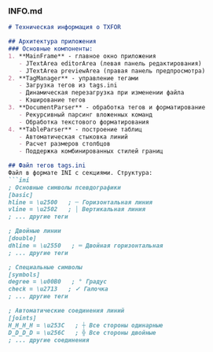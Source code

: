 
### INFO.md

```markdown
# Техническая информация о TXFOR

## Архитектура приложения
### Основные компоненты:
1. **MainFrame** - главное окно приложения
   - JTextArea editorArea (левая панель редактирования)
   - JTextArea previewArea (правая панель предпросмотра)
2. **TagManager** - управление тегами
   - Загрузка тегов из tags.ini
   - Динамическая перезагрузка при изменении файла
   - Кэширование тегов
3. **DocumentParser** - обработка тегов и форматирование
   - Рекурсивный парсинг вложенных команд
   - Обработка текстового форматирования
4. **TableParser** - построение таблиц
   - Автоматическая стыковка линий
   - Расчет размеров столбцов
   - Поддержка комбинированных стилей границ

## Файл тегов tags.ini
Файл в формате INI с секциями. Структура:
```ini
; Основные символы псевдографики
[basic]
hline = \u2500   ; ─ Горизонтальная линия
vline = \u2502   ; │ Вертикальная линия
; ... другие теги

; Двойные линии
[double]
dhline = \u2550   ; ═ Двойная горизонтальная
; ... другие теги

; Специальные символы
[symbols]
degree = \u00B0   ; ° Градус
check = \u2713   ; ✓ Галочка
; ... другие теги

; Автоматические соединения линий
[joints]
H_H_H_H = \u253C   ; ┼ Все стороны одинарные
D_D_D_D = \u256C   ; ╬ Все стороны двойные
; ... другие соединения